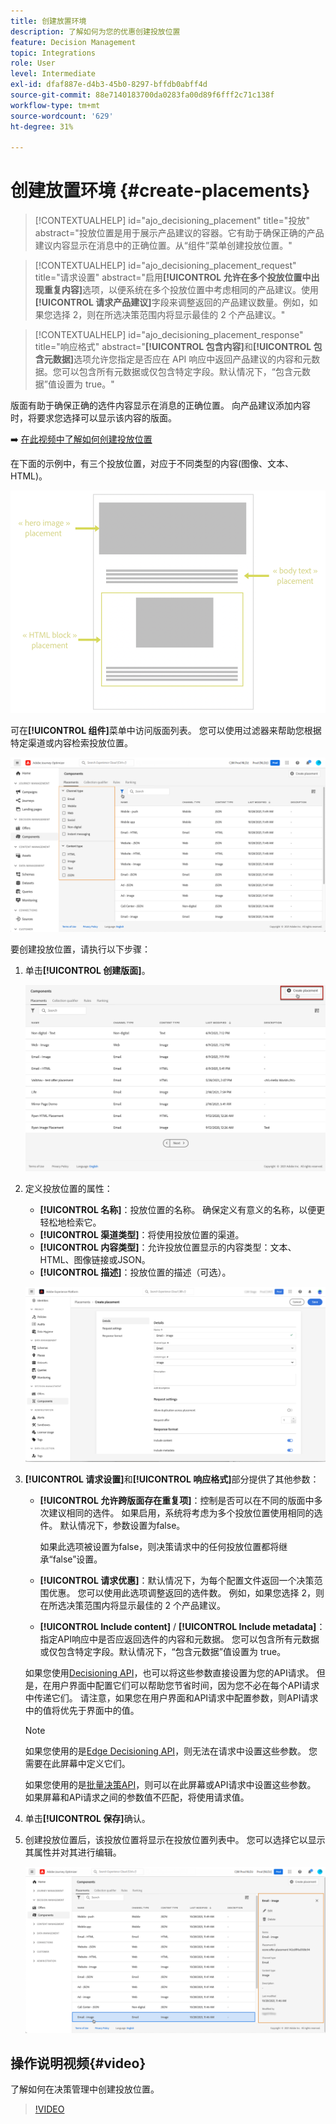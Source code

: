 ```yaml
---
title: 创建放置环境
description: 了解如何为您的优惠创建投放位置
feature: Decision Management
topic: Integrations
role: User
level: Intermediate
exl-id: dfaf887e-d4b3-45b0-8297-bffdb0abff4d
source-git-commit: 88e7140183700da0283fa00d89f6fff2c71c138f
workflow-type: tm+mt
source-wordcount: '629'
ht-degree: 31%

---
```


# 创建放置环境 {#create-placements}

>[!CONTEXTUALHELP]
>id="ajo_decisioning_placement"
>title="投放"
>abstract="投放位置是用于展示产品建议的容器。它有助于确保正确的产品建议内容显示在消息中的正确位置。从“组件”菜单创建投放位置。"

>[!CONTEXTUALHELP]
>id="ajo_decisioning_placement_request"
>title="请求设置"
>abstract="启用&#x200B;**[!UICONTROL 允许在多个投放位置中出现重复内容]**&#x200B;选项，以便系统在多个投放位置中考虑相同的产品建议。使用&#x200B;**[!UICONTROL 请求产品建议]**&#x200B;字段来调整返回的产品建议数量。例如，如果您选择 2，则在所选决策范围内将显示最佳的 2 个产品建议。"

>[!CONTEXTUALHELP]
>id="ajo_decisioning_placement_response"
>title="响应格式"
>abstract="**[!UICONTROL 包含内容]**&#x200B;和&#x200B;**[!UICONTROL 包含元数据]**&#x200B;选项允许您指定是否应在 API 响应中返回产品建议的内容和元数据。您可以包含所有元数据或仅包含特定字段。默认情况下，“包含元数据”值设置为 true。"

版面有助于确保正确的选件内容显示在消息的正确位置。 向产品建议添加内容时，将要求您选择可以显示该内容的版面。

➡️ [在此视频中了解如何创建投放位置](#video)

在下面的示例中，有三个投放位置，对应于不同类型的内容(图像、文本、HTML)。

![](../assets/offers_placement_schema.png)

可在&#x200B;**[!UICONTROL 组件]**&#x200B;菜单中访问版面列表。 您可以使用过滤器来帮助您根据特定渠道或内容检索投放位置。

![](../assets/placements_filter.png)

要创建投放位置，请执行以下步骤：

1. 单击&#x200B;**[!UICONTROL 创建版面]**。

   ![](../assets/offers_placement_creation.png)

1. 定义投放位置的属性：

   * **[!UICONTROL 名称]**：投放位置的名称。 确保定义有意义的名称，以便更轻松地检索它。
   * **[!UICONTROL 渠道类型]**：将使用投放位置的渠道。
   * **[!UICONTROL 内容类型]**：允许投放位置显示的内容类型：文本、HTML、图像链接或JSON。
   * **[!UICONTROL 描述]**：投放位置的描述（可选）。

   ![](../assets/offers_placement_creation_properties.png)

1. **[!UICONTROL 请求设置]**&#x200B;和&#x200B;**[!UICONTROL 响应格式]**&#x200B;部分提供了其他参数：

   * **[!UICONTROL 允许跨版面存在重复项]**：控制是否可以在不同的版面中多次建议相同的选件。 如果启用，系统将考虑为多个投放位置使用相同的选件。 默认情况下，参数设置为false。

     如果此选项被设置为false，则决策请求中的任何投放位置都将继承“false”设置。

   * **[!UICONTROL 请求优惠]**：默认情况下，为每个配置文件返回一个决策范围优惠。 您可以使用此选项调整返回的选件数。 例如，如果您选择 2，则在所选决策范围内将显示最佳的 2 个产品建议。

   * **[!UICONTROL Include content]** / **[!UICONTROL Include metadata]**：指定API响应中是否应返回选件的内容和元数据。 您可以包含所有元数据或仅包含特定字段。默认情况下，“包含元数据”值设置为 true。

   如果您使用[Decisioning API](https://experienceleague.adobe.com/docs/journey-optimizer/using/offer-decisioning/api-reference/offer-delivery-api/decisioning-api.html)，也可以将这些参数直接设置为您的API请求。 但是，在用户界面中配置它们可以帮助您节省时间，因为您不必在每个API请求中传递它们。 请注意，如果您在用户界面和API请求中配置参数，则API请求中的值将优先于界面中的值。

   >[!NOTE]
   >
   >如果您使用的是[Edge Decisioning API](https://experienceleague.adobe.com/docs/journey-optimizer/using/offer-decisioning/api-reference/offer-delivery-api/edge-decisioning-api.html?)，则无法在请求中设置这些参数。 您需要在此屏幕中定义它们。
   >
   >如果您使用的是[批量决策API](../api-reference/offer-delivery-api/batch-decisioning-api.md)，则可以在此屏幕或API请求中设置这些参数。 如果屏幕和APi请求之间的参数值不匹配，将使用请求值。

1. 单击&#x200B;**[!UICONTROL 保存]**&#x200B;确认。

1. 创建投放位置后，该投放位置将显示在投放位置列表中。 您可以选择它以显示其属性并对其进行编辑。

   ![](../assets/placement_created.png)

## 操作说明视频{#video}

了解如何在决策管理中创建投放位置。

>[!VIDEO](https://video.tv.adobe.com/v/329372?quality=12)

